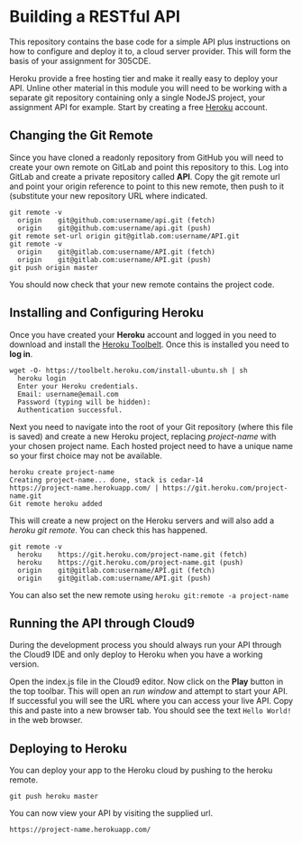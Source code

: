 
# Building a RESTful API

This repository contains the base code for a simple API plus instructions on how to configure and deploy it to, a cloud server provider. This will form the basis of your assignment for 305CDE.

Heroku provide a free hosting tier and make it really easy to deploy your API. Unline other material in this module you will need to be working with a separate git repository containing only a single NodeJS project, your assignment API for example. Start by creating a free [Heroku](https://www.heroku.com) account.

## Changing the Git Remote

Since you have cloned a readonly repository from GitHub you will need to create your own remote on GitLab and point this repository to this. Log into GitLab and create a private repository called **API**. Copy the git remote url and point your origin reference to point to this new remote, then push to it (substitute your new repository URL where indicated.
```
git remote -v
  origin	git@github.com:username/api.git (fetch)
  origin	git@github.com:username/api.git (push)
git remote set-url origin git@gitlab.com:username/API.git
git remote -v
  origin	git@gitlab.com:username/API.git (fetch)
  origin	git@gitlab.com:username/API.git (push)
git push origin master
```
You should now check that your new remote contains the project code.

## Installing and Configuring Heroku

Once you have created your **Heroku** account and logged in you need to download and install the [Heroku Toolbelt](https://toolbelt.heroku.com). Once this is installed you need to **log in**.
```
wget -O- https://toolbelt.heroku.com/install-ubuntu.sh | sh
  heroku login
  Enter your Heroku credentials.
  Email: username@email.com     
  Password (typing will be hidden):
  Authentication successful.
```
Next you need to navigate into the root of your Git repository (where this file is saved) and create a new Heroku project, replacing _project-name_ with your chosen project name. Each hosted project need to have a unique name so your first choice may not be available.
```
heroku create project-name
Creating project-name... done, stack is cedar-14
https://project-name.herokuapp.com/ | https://git.heroku.com/project-name.git
Git remote heroku added
```
This will create a new project on the Heroku servers and will also add a _heroku git remote_. You can check this has happened.
```
git remote -v
  heroku    https://git.heroku.com/project-name.git (fetch)
  heroku    https://git.heroku.com/project-name.git (push)
  origin	git@gitlab.com:username/API.git (fetch)
  origin	git@gitlab.com:username/API.git (push)
```
You can also set the new remote using `heroku git:remote -a project-name`

## Running the API through Cloud9

During the development process you should always run your API through the Cloud9 IDE and only deploy to Heroku when you have a working version.

Open the index.js file in the Cloud9 editor. Now click on the **Play** button in the top toolbar. This will open an _run window_ and attempt to start your API. If successful you will see the URL where you can access your live API. Copy this and paste into a new browser tab. You should see the text `Hello World!` in the web browser.

## Deploying to Heroku

You can deploy your app to the Heroku cloud by pushing to the heroku remote.
```
git push heroku master
```
You can now view your API by visiting the supplied url.
```
https://project-name.herokuapp.com/
```
